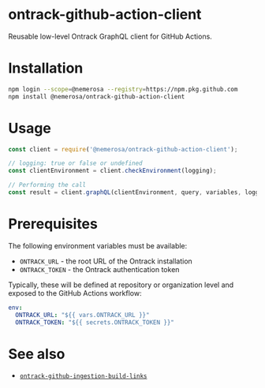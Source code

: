 ontrack-github-action-client
============================

Reusable low-level Ontrack GraphQL client for GitHub Actions.

# Installation

```bash
npm login --scope=@nemerosa --registry=https://npm.pkg.github.com
npm install @nemerosa/ontrack-github-action-client
```

# Usage

```javascript
const client = require('@nemerosa/ontrack-github-action-client');

// logging: true or false or undefined
const clientEnvironment = client.checkEnvironment(logging);

// Performing the call
const result = client.graphQL(clientEnvironment, query, variables, logging);
```

# Prerequisites

The following environment variables must be available:

* `ONTRACK_URL` - the root URL of the Ontrack installation
* `ONTRACK_TOKEN` - the Ontrack authentication token

Typically, these will be defined at repository or organization level and exposed to the GitHub Actions workflow:

```yaml
env:
  ONTRACK_URL: "${{ vars.ONTRACK_URL }}"
  ONTRACK_TOKEN: "${{ secrets.ONTRACK_TOKEN }}"
```

# See also

* [`ontrack-github-ingestion-build-links`](https://github/nemerosa/ontrack-github-ingestion-build-links)

